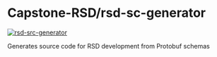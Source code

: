 # Capstone-RSD/rsd-sc-generator

[![rsd-src-generator](https://github.com/Capstone-RSD/rsd-src-generator/actions/workflows/rsd-src_generator.yml/badge.svg)](https://github.com/Capstone-RSD/rsd-src-generator/actions/workflows/rsd-src_generator.yml)

Generates source code for RSD development from Protobuf schemas
